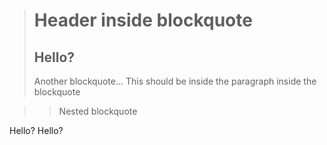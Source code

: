 > # Header inside blockquote
> ## Hello?
> Another blockquote...
> This should be inside the paragraph inside the blockquote

>> Nested blockquote

Hello?
Hello?
